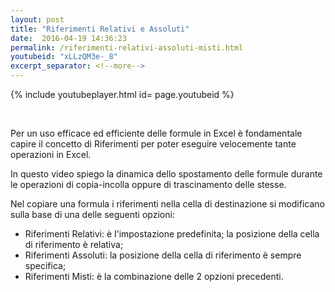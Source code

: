 ```yaml
---
layout: post
title: "Riferimenti Relativi e Assoluti"
date:  2016-04-19 14:36:23
permalink: /riferimenti-relativi-assoluti-misti.html
youtubeid: "xLLzQM3e-_8"
excerpt_separator: <!--more-->
---
```


{% include youtubeplayer.html id= page.youtubeid %}

<br>
<!--header><h3> <a href="{{page.url}}">{{page.title}}</a></h3></header-->


<p>Per un uso efficace ed efficiente delle formule in Excel &egrave; fondamentale capire il concetto di Riferimenti per poter eseguire velocemente tante operazioni in Excel.</p>

<!--more-->
<p>In questo video spiego la dinamica dello spostamento delle formule durante le operazioni di copia-incolla oppure di trascinamento delle stesse.</p>
<p>Nel copiare una formula i riferimenti nella cella di destinazione si modificano sulla base di una delle seguenti opzioni: </br>

<ul>
    <li>Riferimenti Relativi: &egrave; l&#39;impostazione predefinita; la posizione della cella di riferimento &egrave; relativa;</li>
    <li>Riferimenti Assoluti: la posizione della cella di riferimento &egrave; sempre specifica;</li>
    <li>Riferimenti Misti: &egrave; la combinazione delle 2 opzioni precedenti. </li>
</ul>

</p>


